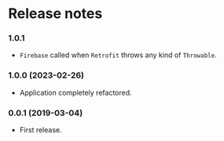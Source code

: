 # Release notes #

### 1.0.1 ###

* `Firebase` called when `Retrofit` throws any kind of `Throwable`.

### 1.0.0 (2023-02-26) ###

* Application completely refactored.

### 0.0.1 (2019-03-04) ###

* First release.

